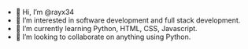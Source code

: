 - 👋 Hi, I’m @rayx34
- 👀 I’m interested in software development and full stack development.
- 🌱 I’m currently learning Python, HTML, CSS, Javascript. 
- 💞️ I’m looking to collaborate on anything using Python.

<!---
rayx34/rayx34 is a ✨ special ✨ repository because its `README.md` (this file) appears on your GitHub profile.
You can click the Preview link to take a look at your changes.
--->
